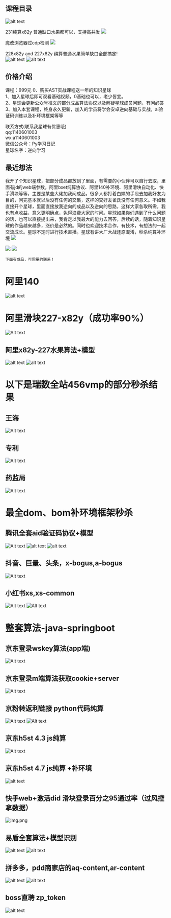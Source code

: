 


## 课程目录


![alt text](image-27.png)

231纯算x82y 普通缺口水果都可以，支持高并发
![](https://demo-1305722691.cos.ap-nanjing.myqcloud.com/imgs/202410171504769.png)


魔改浏览器过cdp检测
![](https://demo-1305722691.cos.ap-nanjing.myqcloud.com/imgs/202410171506128.png)

228x82y and 227x82y
纯算普通水果简单缺口全部搞定!<br>
![alt text](image-29.png)
![alt text](image-28.png)
## 价格介绍
课程：999元
0、购买AST实战课程送一年的知识星球<br>
1、加入星球后即可观看基础视频，0基础也可以，老少皆宜。<br>
2、星球会更新公众号推文的部分成品算法协议以及解疑星球成员问题，有问必答<br>
3、加入本套课程，终身永久更新，加入的学员将学会安卓逆向基础与实战，ai验证码训练以及补环境框架等等<br>


联系方式(联系我星球有优惠哦)<br>
qq:1140601003<br>
wx:a1140601003<br>
微信公众号：Py学习日记<br>
星球名字：逆向学习<br>


## 最近想法
我开了个知识星球，把部分成品都放到了里面，有需要的小伙伴可以自行去取，里面有jd的web端参数，阿里bxet纯算协议、阿里140补环境、阿里滑块自动化、快手滑块等等，主要是某些大佬加我问成品，很多人都打着白嫖的手段去加我好友为目的，问完基本就以后没有任何的交集，这样的交好友雀氏没有任何意义。不如我直接开个星球，里面直接放我逆向的成品以及逆向的思路，这样大家各取所需，我也有点收益，意义更明确点，免得浪费大家的时间。星球如果你们遇到了什么问题的话，也可以直接提出来，我肯定以我最大的能力去回答，后续的话，随着知识星球的作品越来越多，涨价是必然的。同时也欢迎技术合作，有技术，有想法的一起交流成长。星球不定时进行技术直播。星球有讲大厂大战还原混淆，秒杀纯算补环境
![](https://demo-1305722691.cos.ap-nanjing.myqcloud.com/imgs/202404151601055.png)

![](https://demo-1305722691.cos.ap-nanjing.myqcloud.com/imgs/202404151613071.png)
![](https://demo-1305722691.cos.ap-nanjing.myqcloud.com/imgs/202404151603117.png)




```
下面有成品，可需要的联系！
```
# 阿里140
![alt text](image-25.png)

# 阿里滑块227-x82y（成功率90%）
![Alt text](image.png)

## 阿里x82y-227水果算法+模型
![alt text](image-17.png)
![alt text](image-14.png)

# 以下是瑞数全站456vmp的部分秒杀结果
## 王海
![Alt text](image-1.png)
## 专利
![Alt text](image-2.png)
## 药监局
![Alt text](image-3.png)



# 最全dom、bom补环境框架秒杀
## 腾讯全套aid验证码协议+模型
![Alt text](image-4.png)
![alt text](image-16.png)
![alt text](image-15.png)


## 抖音、巨量、头条，x-bogus,a-bogus

![Alt text](image-6.png)

## 小红书xs,xs-common
![Alt text](image-5.png)
![Alt text](image-7.png)


# 整套算法-java-springboot
## 京东登录wskey算法(app端)
![Alt text](image-13.png)

## 京东登录m端算法获取cookie+server
![Alt text](image-9.png)

## 京粉转返利链接 python代码纯算
![Alt text](image-10.png)
![Alt text](image-11.png)

## 京东h5st 4.3 js纯算 
![Alt text](image-12.png)

## 京东h5st 4.7 js纯算 +补环境
![alt text](image-21.png)

## 快手web+激活did 滑块登录百分之95通过率（过风控拿数据）

![img.png](img.png)

## 易盾全套算法+模型识别
![alt text](image-22.png)
![alt text](image-23.png)

## 拼多多，pdd商家店的aq-content,ar-content
![alt text](image-18.png)
![alt text](image-20.png)

## boss直聘 zp_token
![alt text](image-24.png)

